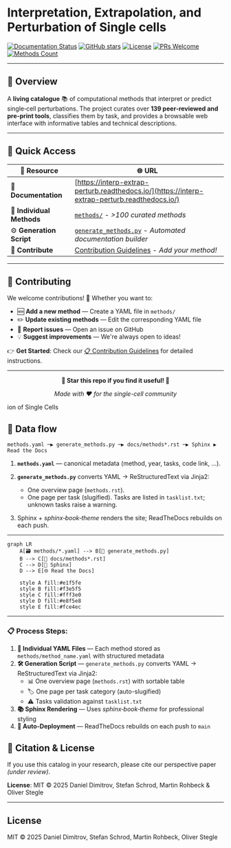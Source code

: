 # Interpretation, Extrapolation, and Perturbation of Single cells

[![Documentation Status](https://readthedocs.org/projects/interp-extrap-perturb/badge/?version=latest)](https://interp-extrap-perturb.readthedocs.io/en/latest/)
[![GitHub stars](https://img.shields.io/github/stars/dbdimitrov/interp-extrap-perturb?style=social)](https://github.com/dbdimitrov/interp-extrap-perturb/stargazers)
[![License](https://img.shields.io/github/license/dbdimitrov/interp-extrap-perturb)](LICENSE)
[![PRs Welcome](https://img.shields.io/badge/PRs-welcome-brightgreen.svg)](docs/source/contribute.rst)
[![Methods Count](https://img.shields.io/badge/methods-139-blue.svg)](methods/)

---

## 🎯 **Overview**

A **living catalogue** 📚 of computational methods that interpret or predict single‑cell perturbations.
The project curates over **139 peer‑reviewed and pre‑print tools**, classifies them by task, and provides a browsable web interface with informative tables and technical descriptions.

---


## 🔗 **Quick Access**

| 🎯 **Resource**              | 🌐 **URL**                                                                                     |
| ----------------------------- | ---------------------------------------------------------------------------------------------- |
| 📖 **Documentation**         | [https://interp-extrap-perturb.readthedocs.io/](https://interp-extrap-perturb.readthedocs.io/) |
| 🧪 **Individual Methods**    | [`methods/`](methods/) - *>100 curated methods*                                               |
| ⚙️ **Generation Script**     | [`generate_methods.py`](generate_methods.py) - *Automated documentation builder*             |
| 🤝 **Contribute**            | [Contribution Guidelines](docs/source/contribute.rst) - *Add your method!*                   |

---

## 🤝 **Contributing**

We welcome contributions! 🎉 Whether you want to:

- 🆕 **Add a new method** — Create a YAML file in `methods/`
- ✏️ **Update existing methods** — Edit the corresponding YAML file  
- 🐛 **Report issues** — Open an issue on GitHub
- 💡 **Suggest improvements** — We're always open to ideas!

👉 **Get Started**: Check our [📋 Contribution Guidelines](docs/source/contribute.rst) for detailed instructions.

---

<div align="center">

**🌟 Star this repo if you find it useful! 🌟**

*Made with ❤️ for the single-cell community*

</div>ion of Single Cells


## 🔄 Data flow

```
methods.yaml ─▶ generate_methods.py ─▶ docs/methods*.rst ─▶ Sphinx ▶ Read the Docs
```

1. **`methods.yaml`** — canonical metadata (method, year, tasks, code link, …).
2. **`generate_methods.py`** converts YAML → ReStructuredText via Jinja2:

   * One overview page (`methods.rst`).
   * One page per task (slugified).
     Tasks are listed in `tasklist.txt`; unknown tasks raise a warning.
3. Sphinx + *sphinx‑book‑theme* renders the site; ReadTheDocs rebuilds on each push.

---

```mermaid
graph LR
    A[🗃️ methods/*.yaml] --> B[🐍 generate_methods.py]
    B --> C[📄 docs/methods*.rst]
    C --> D[🔧 Sphinx]
    D --> E[🌐 Read the Docs]
    
    style A fill:#e1f5fe
    style B fill:#f3e5f5
    style C fill:#fff3e0
    style D fill:#e8f5e8
    style E fill:#fce4ec
```


---

### 📋 **Process Steps:**

1. **📁 Individual YAML Files** — Each method stored as `methods/method_name.yaml` with structured metadata
2. **🛠️ Generation Script** — `generate_methods.py` converts YAML → ReStructuredText via Jinja2:
   - 📊 One overview page (`methods.rst`) with sortable table
   - 🏷️ One page per task category (auto-slugified)  
   - ⚠️ Tasks validation against `tasklist.txt`
3. **📚 Sphinx Rendering** — Uses *sphinx‑book‑theme* for professional styling
4. **🚀 Auto-Deployment** — ReadTheDocs rebuilds on each push to `main`


## 📄 **Citation & License**

If you use this catalog in your research, please cite our perspective paper *(under review)*.

**License**: MIT © 2025 Daniel Dimitrov, Stefan Schrod, Martin Rohbeck & Oliver Stegle

---

## License

MIT © 2025 Daniel Dimitrov, Stefan Schrod, Martin Rohbeck, Oliver Stegle
